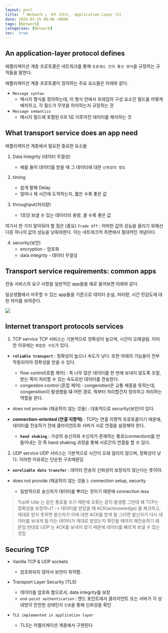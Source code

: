 ```yaml
---
layout: post
title: 「 Network 」 4주 1차시,  Application Layer (2)
date: 2025-03-25 00:00 +0800
tags: [Network]
categories: [Network]
toc:  true
---
```


## An application-layer protocol defines
애플리케이션 계층 프로토콜은 네트워크를 통해 `프로세스 간의 통신 방식`을 규정하는 규칙들을 말한다.

<!--more-->

애플리케이션 계층 프로토콜이 정의하는 주요 요소들은 아래와 같다.

- `Message syntax`
    -  메시지 형식을 정의하는데, 이 형식 안에서 프레임의 구성 요소인 필드를 어떻게 배치하고, 각 필드가 무엇을 의미하는지 규정하는 것
- `Message semantics`
    - 메시지 필드에 포함된 0과 1로 이루어진 데이터를 해석하는 것


## What transport service does an app need
애플리케이션 계층에서 필요한 중요한 요소들

1. Data Integrity (데이터 무결성)
    - 예를 들어 데이터를 받을 때 그 데이터에 대한 `신뢰성의 정도`

2. timing
    - 쉽게 말해 Delay
    - 얼마나 제 시간에 도착하는지, 짧은 수록 좋은 값

3. throughput(처리량)
    - 1초당 보낼 수 있는 데이터의 총량, 클 수록 좋은 값

여기서 한 가지 알아둬야 할 점은
(중요) `Trade Off` : 어떠한 값의 성능을 올리기 위해선 다른 하나의 값의 성능을 낮춰야한다. 이는 네트워크적 측면에서 절대적인 개념이다.

4. security(보안)
    - encryption - 암호화
    - data integrity - 데이터 무결성

## Transport service requirements: common apps
전송 서비스의 요구 사항을 일반적인 app들을 예로 들어보면 아래와 같다.

일상생활에서 마주할 수 있는 app들을 기준으로 데이터 손실, 처리량, 시간 민감도에 대한 차이를 보여준다.

![](https://velog.velcdn.com/images/ghkdehs/post/b8eec8a0-6efe-43d1-9964-9c7adeaec6ec/image.png)


## Internet transport protocols services

1. TCP service
TCP 서비스는 기본적으로 정확성이 높으며, 시간이 오래걸림. 이러한 이유에는 `복잡한 구조`가 있다.

- **`reliable transport`** : 정확성이 높으나 속도가 낮다. 또한 아래의 기능들이 전부 작동되어야 정확성을 얻을 수 있다.
    - flow control(흐름 제어) : 즉 너무 많은 데이터를 한 번에 보내지 않도록 조절, 받는 쪽이 처리할 수 있는 속도로만 데이터를 전송한다.
    - congestion control (혼잡 제어) : congenstion은 교통 체증을 뜻하는데, congenstion이 발생했을 떄 어떤 경로, 뭐부터 처리할건지
정의하고 처리하는 역할을 한다.
- does not provide (제공하지 않는 것들) : 대표적으로 security(보안)이 있다.

- **connection-oriented (연결 지향적)** : TCP는 연결 지향적 프로토콜이기 때문에, 데이터를 전송하기 전에 클라이언트와 서버가 서로 연결을 설정해야 한다.
    - **`hand shaking`** :  가상의 송신자와 수신자가 존재하는 통로(connection)를 만들어내는 것
    즉 hand shaking 과정을 통해 서로간의 연결을 할 수 있다.

2. UDP service
UDP 서비스는 기본적으로 시간이 오래 걸리지 않으며, 정확성이 낮다. 이러한 이유로는 단순한 구조때문임

- **`unreliable data transfer`** : 데이터 전송의 신뢰성이 보장되지 않는다는 뜻이야.

- does not provide (제공하지 않는 것들 ): connection setup, security
    - 일방적으로 송신자가 데이터를 뿌리는 것이기 때문에 connection less

> Tcp와 Udp 는 같은 통로를 쓰기 때문에 오류는 같이 발생함
그런데 왜 TCP는 정확성을 보장하나?
-> 데이터를 받았을 때 ACK(acknowledge) 를 체크하고,
제대로 받지 못하면 발신자가 이에 대한 ACK를 받게 됨
그러면 발신자가 다시 데이터를 보내게 됨
이는 데이터가 제대로 받았는지 확인될 때까지 재전송하기 떄문임
반대로 UDP 는 ACK를 보내지 않기 때문에 데이터를 빠르게 
보낼 수 있는 것임

## Securing TCP

- Vanilla TCP & UDP sockets
    - 암호화되지 않아서 보안이 취약함.

- Transport Layer Security (TLS)
    - 데이터를 암호화 함으로서, data integrity를 보장
    - `end-point authentication` : 엔드 포인트에서 클라이언트 또는 서버가 각 상대방이 안전한 상태인지 `인증`을 통해 신뢰성을 확인

- `TLS implemented in application layer ` 
    - TLS는 어플리케이션 계층에서 구현된다
